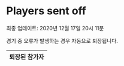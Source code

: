 # Players sent off
최종 업데이트: 2020년 12월 17일 20시 11분


경기 중 오류가 발생하는 경우 자동으로 퇴장됩니다.


| 퇴장된 참가자 |
|:---:|